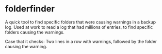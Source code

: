 # folderfinder
A quick tool to find specific folders that were causing warnings in a backup log.
Used at work to read a log that had millions of entries, to find specific folders causing the warnings.

Case that it checks: Two lines in a row with warnings, followed by the folder causing the warning.

